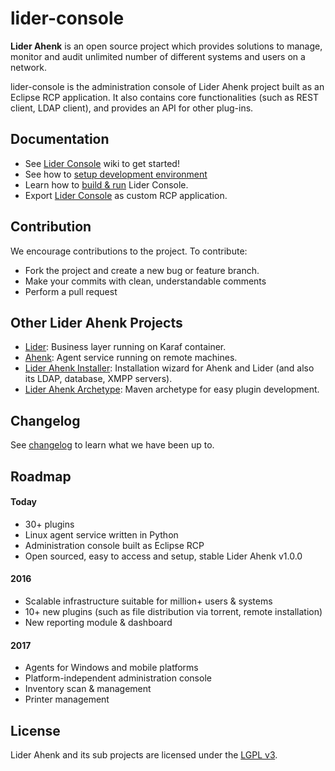 # lider-console

**Lider Ahenk** is an open source project which provides solutions to manage, monitor and audit unlimited number of different systems and users on a network.

lider-console is the administration console of Lider Ahenk project built as an Eclipse RCP application. It also contains core functionalities (such as REST client, LDAP client), and provides an API for other plug-ins.

## Documentation

* See [Lider Console](https://github.com/Pardus-Kurumsal/lider-console/wiki) wiki to get started!
* See how to [setup development environment](https://github.com/Pardus-Kurumsal/lider-console/wiki/01.-Setup-Development-Environment)
* Learn how to [build & run](https://github.com/Pardus-Kurumsal/lider-console/wiki/02.-Building-&-Running) Lider Console.
* Export [Lider Console](https://github.com/Pardus-Kurumsal/lider-console/wiki/03.-Exporting-Lider-Console) as custom RCP application.

## Contribution

We encourage contributions to the project. To contribute:

* Fork the project and create a new bug or feature branch.
* Make your commits with clean, understandable comments
* Perform a pull request

## Other Lider Ahenk Projects

* [Lider](https://github.com/Pardus-Kurumsal/lider): Business layer running on Karaf container.
* [Ahenk](https://github.com/Pardus-Kurumsal/ahenk): Agent service running on remote machines.
* [Lider Ahenk Installer](https://github.com/Pardus-Kurumsal/lider-ahenk-installer): Installation wizard for Ahenk and Lider (and also its LDAP, database, XMPP servers).
* [Lider Ahenk Archetype](https://github.com/Pardus-Kurumsal/lider-ahenk-archetype): Maven archetype for easy plugin development.

## Changelog

See [changelog](https://github.com/Pardus-Kurumsal/lider/wiki/Changelog) to learn what we have been up to.

## Roadmap

#### Today

* 30+ plugins
* Linux agent service written in Python
* Administration console built as Eclipse RCP
* Open sourced, easy to access and setup, stable Lider Ahenk v1.0.0

#### 2016

* Scalable infrastructure suitable for million+ users & systems
* 10+ new plugins (such as file distribution via torrent, remote installation)
* New reporting module & dashboard

#### 2017

* Agents for Windows and mobile platforms
* Platform-independent administration console
* Inventory scan & management
* Printer management

## License

Lider Ahenk and its sub projects are licensed under the [LGPL v3](https://github.com/Pardus-Kurumsal/lider-console/blob/master/LICENSE).
